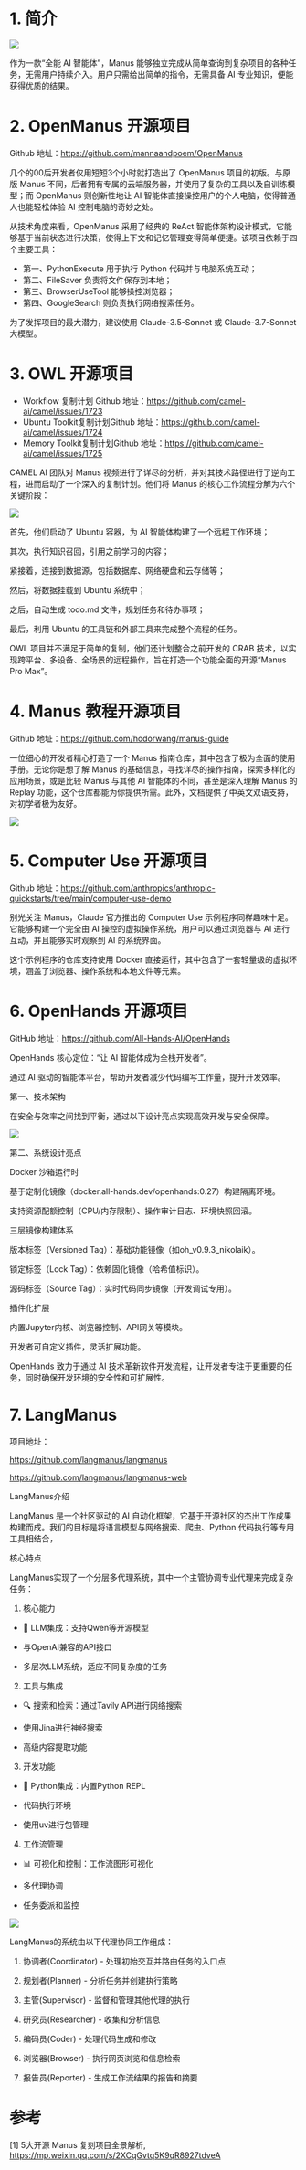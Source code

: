 # 1. 简介

![](.03_Manus开源工具_images/manus工作原理.png)

作为一款“全能 AI 智能体”，Manus 能够独立完成从简单查询到复杂项目的各种任务，无需用户持续介入。用户只需给出简单的指令，无需具备 AI 专业知识，便能获得优质的结果。

# 2. OpenManus 开源项目

Github 地址：https://github.com/mannaandpoem/OpenManus

几个的00后开发者仅用短短3个小时就打造出了 OpenManus 项目的初版。与原版 Manus 不同，后者拥有专属的云端服务器，并使用了复杂的工具以及自训练模型；而 OpenManus 则创新性地让 AI 智能体直接操控用户的个人电脑，使得普通人也能轻松体验 AI 控制电脑的奇妙之处。

从技术角度来看，OpenManus 采用了经典的 ReAct 智能体架构设计模式，它能够基于当前状态进行决策，使得上下文和记忆管理变得简单便捷。该项目依赖于四个主要工具：
- 第一、PythonExecute 用于执行 Python 代码并与电脑系统互动；
- 第二、FileSaver 负责将文件保存到本地；
- 第三、BrowserUseTool 能够操控浏览器；
- 第四、GoogleSearch 则负责执行网络搜索任务。

为了发挥项目的最大潜力，建议使用 Claude-3.5-Sonnet 或 Claude-3.7-Sonnet 大模型。

# 3. OWL 开源项目

- Workflow 复制计划 Github 地址：https://github.com/camel-ai/camel/issues/1723
- Ubuntu Toolkit复制计划Github 地址：https://github.com/camel-ai/camel/issues/1724
- Memory Toolkit复制计划Github 地址：https://github.com/camel-ai/camel/issues/1725

CAMEL AI 团队对 Manus 视频进行了详尽的分析，并对其技术路径进行了逆向工程，进而启动了一个深入的复制计划。他们将 Manus 的核心工作流程分解为六个关键阶段：

![](.03_Manus开源工具_images/owl架构图.png)

首先，他们启动了 Ubuntu 容器，为 AI 智能体构建了一个远程工作环境；

其次，执行知识召回，引用之前学习的内容；

紧接着，连接到数据源，包括数据库、网络硬盘和云存储等；

然后，将数据挂载到 Ubuntu 系统中；

之后，自动生成 todo.md 文件，规划任务和待办事项；

最后，利用 Ubuntu 的工具链和外部工具来完成整个流程的任务。

OWL 项目并不满足于简单的复制，他们还计划整合之前开发的 CRAB 技术，以实现跨平台、多设备、全场景的远程操作，旨在打造一个功能全面的开源“Manus Pro Max”。

# 4. Manus 教程开源项目

Github 地址：https://github.com/hodorwang/manus-guide

一位细心的开发者精心打造了一个 Manus 指南仓库，其中包含了极为全面的使用手册。无论你是想了解 Manus 的基础信息，寻找详尽的操作指南，探索多样化的应用场景，或是比较 Manus 与其他 AI 智能体的不同，甚至是深入理解 Manus 的 Replay 功能，这个仓库都能为你提供所需。此外，文档提供了中英文双语支持，对初学者极为友好。

![](.03_Manus开源工具_images/开源教程.png)

# 5. Computer Use 开源项目

Github 地址：https://github.com/anthropics/anthropic-quickstarts/tree/main/computer-use-demo

别光关注 Manus，Claude 官方推出的 Computer Use 示例程序同样趣味十足。它能够构建一个完全由 AI 操控的虚拟操作系统，用户可以通过浏览器与 AI 进行互动，并且能够实时观察到 AI 的系统界面。

这个示例程序的仓库支持使用 Docker 直接运行，其中包含了一套轻量级的虚拟环境，涵盖了浏览器、操作系统和本地文件等元素。

# 6. OpenHands 开源项目

GitHub 地址：https://github.com/All-Hands-AI/OpenHands

OpenHands 核心定位：“让 AI 智能体成为全栈开发者”。

通过 AI 驱动的智能体平台，帮助开发者减少代码编写工作量，提升开发效率。

第一、技术架构

在安全与效率之间找到平衡，通过以下设计亮点实现高效开发与安全保障。

![](.03_Manus开源工具_images/openhands架构.png)

第二、系统设计亮点

Docker 沙箱运行时

基于定制化镜像（docker.all-hands.dev/openhands:0.27）构建隔离环境。



支持资源配额控制（CPU/内存限制）、操作审计日志、环境快照回滚。



三层镜像构建体系

版本标签（Versioned Tag）：基础功能镜像（如oh_v0.9.3_nikolaik）。

锁定标签（Lock Tag）：依赖固化镜像（哈希值标识）。

源码标签（Source Tag）：实时代码同步镜像（开发调试专用）。



插件化扩展

内置Jupyter内核、浏览器控制、API网关等模块。

开发者可自定义插件，灵活扩展功能。



OpenHands 致力于通过 AI 技术革新软件开发流程，让开发者专注于更重要的任务，同时确保开发环境的安全性和可扩展性。

# 7. LangManus

项目地址：

https://github.com/langmanus/langmanus

https://github.com/langmanus/langmanus-web

LangManus介绍

LangManus 是一个社区驱动的 AI 自动化框架，它基于开源社区的杰出工作成果构建而成。我们的目标是将语言模型与网络搜索、爬虫、Python 代码执行等专用工具相结合，

核心特点

LangManus实现了一个分层多代理系统，其中一个主管协调专业代理来完成复杂任务：

1. 核心能力

- 🤖 LLM集成：支持Qwen等开源模型

- 与OpenAI兼容的API接口

- 多层次LLM系统，适应不同复杂度的任务



2. 工具与集成

- 🔍 搜索和检索：通过Tavily API进行网络搜索

- 使用Jina进行神经搜索

- 高级内容提取功能



3. 开发功能

- 🐍 Python集成：内置Python REPL

- 代码执行环境

- 使用uv进行包管理



4. 工作流管理

- 📊 可视化和控制：工作流图形可视化

- 多代理协调

- 任务委派和监控

![](.03_Manus开源工具_images/架构图.png)

LangManus的系统由以下代理协同工作组成：

1. 协调者(Coordinator) - 处理初始交互并路由任务的入口点

2. 规划者(Planner) - 分析任务并创建执行策略

3. 主管(Supervisor) - 监督和管理其他代理的执行

4. 研究员(Researcher) - 收集和分析信息

5. 编码员(Coder) - 处理代码生成和修改

6. 浏览器(Browser) - 执行网页浏览和信息检索

7. 报告员(Reporter) - 生成工作流结果的报告和摘要

# 参考

[1] 5大开源 Manus 复刻项目全景解析, https://mp.weixin.qq.com/s/2XCqGvtq5K9qR8927tdveA
